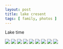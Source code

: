 ```yaml
---
layout: post
title: lake cresent
tags: [ family, photos ]
---
```

Lake time
<script src="https://ajax.googleapis.com/ajax/libs/jquery/1.11.1/jquery.min.js" ></script>
<link href="https://cdnjs.cloudflare.com/ajax/libs/fotorama/4.6.4/fotorama.min.css" rel="stylesheet">
<script src="https://cdnjs.cloudflare.com/ajax/libs/fotorama/4.6.4/fotorama.min.js" ></script>

<div class="fotorama" data-nav="thumbs" data-allowfullscreen="native">
    <!--https://photos.app.goo.gl/coD2PdmF1FeSq4H19-->
    <img src="https://lh3.googleusercontent.com/pw/AP1GczPvjm9k_yXEUltiZ3_doNZVNDByiXpOxwzqbshv1rg6cs_QkmuRJetn7cuyiutKYhU7Z6K2iOtIsR0WLyH-TF0PiShIgkCO9TOQHJ-FLDSpL2u1PpR9=s0">
    <img src="https://lh3.googleusercontent.com/pw/AP1GczNyR14Bq_-S5Z_CN-Ow6rUh9qSawQ2Okqauo6GLAwwzEo3llEMpKzUu5BCYTx9LxQ82oYjO12f02n0PhaLGyIlen5J91gfU7FE0LSxeLKN6q4gXkO0D=s0">
    <img src="https://lh3.googleusercontent.com/pw/AP1GczOta9LCIIVyz1v-Zs40A25qIvWu2PcQse90GmZ-xpFnfqrURNSw54ZXkSe2b87mMl_kIV2cOuKevAc5HO92nv_nFdofYFxuKNkJ3JOuQfI9Ksai_QxM=s0">
    <img src="https://lh3.googleusercontent.com/pw/AP1GczPBEJHb73kUMD9SUWrkBKUtPq1U9b1ikLtW0Enmn-XbOm5y5isj0riACWZAu9zZlSApavJyk54h2QlnnFeyxy3H4zaD4H74Sao2dj-sC59OkkWnPqvs=s0">
    <img src="https://lh3.googleusercontent.com/pw/AP1GczNguJhznXx4lUi5sdAebAWpxV-lFgNus2Fz1OKMv6KhmYTYLubudD1Q28t8Q_9WU6ZdeOjx3ArxhgVGADJ9m_UKjmIQmDOV9u-arVWnBAiE6F4pwhs-=s0">
    <img src="https://lh3.googleusercontent.com/pw/AP1GczNON8T8o23RYyKvcxkXNNGa2qLU6DLQqBOHcKhfgVW1ZW8aCpd0XiAP5GngNuzJFLcea5TI1QNsqmJ6SEgRn11VaraUw4xpHrpFFcZXvioDoic6PCfS=s0">
    <img src="https://lh3.googleusercontent.com/pw/AP1GczPCPoU8lqqP-cr98OOYl_qpaEm0gRu2vMy2wQfvVWwWSgp85jh0FAY9GBbKGUNlz8fIZp9p9px7XT9EsAXLr3VRIEQPKtm0z571kk-gESDrCkYRYygY=s0">
    <img src="https://lh3.googleusercontent.com/pw/AP1GczOkgB8g5xWnizzKJ8cYreYDNniIrH5_O7vGaH7CRmT5Y8k0l9yMEqvdITbImnM_eVwUklzmzglN97ZmBKv14JRhzL9DytxIb9nHo0k5pXZPVJNvGwqg=s0">
    <img src="https://lh3.googleusercontent.com/pw/AP1GczMqCWTOSN1iBz2Y98qw_N8DlzyOttsSZGnMu107E7wveFzu7f_FYvLcQk8Q2sEy51kRNC8wTIreFWCeVPKEm6Hex3d4rV3LsmEaf69w2xvyYWk8XNwK=s0">
</div>